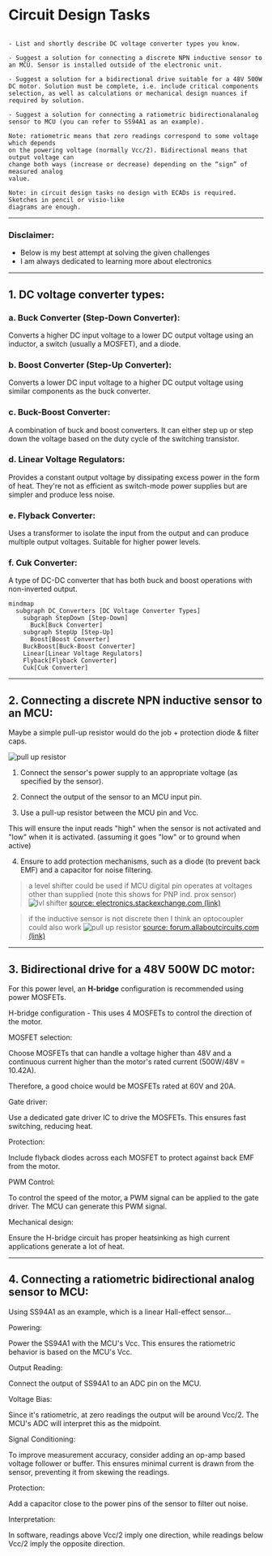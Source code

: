 # Circuit Design Tasks

```

- List and shortly describe DC voltage converter types you know.

- Suggest a solution for connecting a discrete NPN inductive sensor to an MCU. Sensor is installed outside of the electronic unit.

- Suggest a solution for a bidirectional drive suitable for a 48V 500W DC motor. Solution must be complete, i.e. include critical components selection, as well as calculations or mechanical design nuances if required by solution.

- Suggest a solution for connecting a ratiometric bidirectionalanalog sensor to MCU (you can refer to SS94A1 as an example).

Note: ratiometric means that zero readings correspond to some voltage which depends
on the powering voltage (normally Vcc/2). Bidirectional means that output voltage can
change both ways (increase or decrease) depending on the “sign” of measured analog
value.

Note: in circuit design tasks no design with ECADs is required. Sketches in pencil or visio-like
diagrams are enough.

```

---
### Disclaimer: 
- Below is my best attempt at solving the given challenges
- I am always dedicated to learning more about electronics

---

## 1. DC voltage converter types:

### a. Buck Converter (Step-Down Converter):
Converts a higher DC input voltage to a lower DC output voltage using an inductor, a switch (usually a MOSFET), and a diode.

### b. Boost Converter (Step-Up Converter):
Converts a lower DC input voltage to a higher DC output voltage using similar components as the buck converter.

### c. Buck-Boost Converter:
A combination of buck and boost converters. It can either step up or step down the voltage based on the duty cycle of the switching transistor.

### d. Linear Voltage Regulators:
Provides a constant output voltage by dissipating excess power in the form of heat. They're not as efficient as switch-mode power supplies but are simpler and produce less noise.

### e. Flyback Converter:
Uses a transformer to isolate the input from the output and can produce multiple output voltages. Suitable for higher power levels.

### f. Cuk Converter:
A type of DC-DC converter that has both buck and boost operations with non-inverted output.


```mermaid
mindmap
  subgraph DC_Converters [DC Voltage Converter Types]
    subgraph StepDown [Step-Down]
      Buck[Buck Converter]
    subgraph StepUp [Step-Up]
      Boost[Boost Converter]
    BuckBoost[Buck-Boost Converter]
    Linear[Linear Voltage Regulators]
    Flyback[Flyback Converter]
    Cuk[Cuk Converter]
```

---

## 2. Connecting a discrete NPN inductive sensor to an MCU:

Maybe a simple pull-up resistor would do the job + protection diode & filter caps.

![pull up resistor](https://github.com/mbz4/Technical_Interview/blob/main/Circuit_Design_Task/pull_up.png)

1. Connect the sensor's power supply to an appropriate voltage (as specified by the sensor).

2. Connect the output of the sensor to an MCU input pin.

3. Use a pull-up resistor between the MCU pin and Vcc. 

This will ensure the input reads "high" when the sensor is not activated and "low" when it is activated.
(assuming it goes "low" or to ground when active)

4. Ensure to add protection mechanisms, such as a diode (to prevent back EMF) and a capacitor for noise filtering.


> a level shifter could be used if MCU digital pin operates at voltages other than supplied
(note this shows for PNP ind. prox sensor)
![lvl shifter](https://github.com/mbz4/Technical_Interview/blob/main/Circuit_Design_Task/24V_PNP_lvl_shift_5to3_3VMCU.png)
[source: electronics.stackexchange.com (link)](https://electronics.stackexchange.com/questions/101624/how-to-connect-a-inductive-proximity-sensor-switch-npn-dc6-36v-to-pic18f4550-5v)

> if the inductive sensor is not discrete then I think an optocoupler could also work
![pull up resistor](https://github.com/mbz4/Technical_Interview/blob/main/Circuit_Design_Task/npn_opto_12V_to_5V_MCU.png)
[source: forum.allaboutcircuits.com (link)](https://forum.allaboutcircuits.com/threads/inductance-proximity-sensor-output-conversion-to-3-3v-logic.160957/)

---

## 3. Bidirectional drive for a 48V 500W DC motor:
For this power level, an <b>H-bridge</b> configuration is recommended using power MOSFETs.

H-bridge configuration - This uses 4 MOSFETs to control the direction of the motor.

MOSFET selection: 

Choose MOSFETs that can handle a voltage higher than 48V and a continuous current higher than the motor's rated current (500W/48V = 10.42A). 

Therefore, a good choice would be MOSFETs rated at 60V and 20A.

Gate driver: 

Use a dedicated gate driver IC to drive the MOSFETs. This ensures fast switching, reducing heat.

Protection: 

Include flyback diodes across each MOSFET to protect against back EMF from the motor.

PWM Control: 

To control the speed of the motor, a PWM signal can be applied to the gate driver. The MCU can generate this PWM signal.

Mechanical design: 

Ensure the H-bridge circuit has proper heatsinking as high current applications generate a lot of heat.

---

## 4. Connecting a ratiometric bidirectional analog sensor to MCU:

Using SS94A1 as an example, which is a linear Hall-effect sensor...

Powering: 

Power the SS94A1 with the MCU's Vcc. 
This ensures the ratiometric behavior is based on the MCU's Vcc.

Output Reading: 

Connect the output of SS94A1 to an ADC pin on the MCU.

Voltage Bias: 

Since it's ratiometric, at zero readings the output will be around Vcc/2. The MCU's ADC will interpret this as the midpoint.

Signal Conditioning: 

To improve measurement accuracy, consider adding an op-amp based voltage follower or buffer. This ensures minimal current is drawn from the sensor, preventing it from skewing the readings.

Protection: 

Add a capacitor close to the power pins of the sensor to filter out noise.

Interpretation: 

In software, readings above Vcc/2 imply one direction, while readings below Vcc/2 imply the opposite direction.